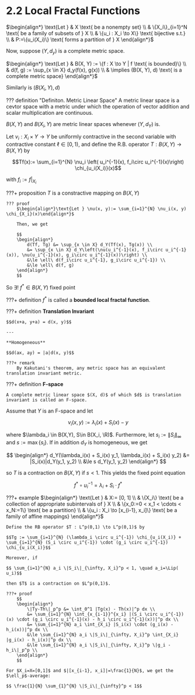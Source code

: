 # 2.2 Local Fractal Functions

$\begin{align*}
    \text{Let } & X \text{ be a nonempty set} \\
    & \{X_i\}_{i=1}^N \text{ be a family of subsets of } X \\
    & \{u_i : X_i \to X\} \text{ bijective s.t.} \\
    & P:=\{u_i(X_i)\} \text{ forms a partition of } X
\end{align*}$

Now, suppose $(Y, d_y)$ is a complete metric space.

$\begin{align*}
    \text{Let } & B(X, Y) := \{f : X \to Y | f \text{ is bounded}\} \\
    & d(f, g) := \sup_{x \in X} d_y(f(x), g(x)) \\
    & \implies (B(X, Y), d) \text{ is a complete metric space}
\end{align*}$

Similarly is $(B(X_i, Y), d)$


??? definition "Definiton. Metric Linear Space"
    A metric linear space is a cevtor space with a metric under which the operation of
    vector addition and scalar multiplication are continuous.

$B(X, Y)$ and $B(X_i, Y)$ are metric linear spaces whenever $(Y, d_Y)$ is.

Let $\nu_i : X_i \times Y \to Y$ be uniformly contractive in the second variable with
contractive constant $\ell\in[0,1)$, and define the R.B. operator
$T: B(X, Y) \to B(X, Y)$ by

$$Tf(x):= \sum_{i=1}^{N} \nu_i \left( u_i^{-1}(x), f_i\circ u_i^{-1}(x)\right) \chi_{u_i(X_i)}(x)$$

with $f_i := f|_{X_i}$

???+ proposition
    $T$ is a constractive mapping on $B(X, Y)$

    ??? proof
        $\begin{align*}\text{Let } \nu(x, y):= \sum_{i=1}^{N} \nu_i(x, y) \chi_{X_i}(x)\end{align*}$

        Then, we get

        $$
        \begin{align*}
            d(Tf, Tg) &= \sup_{x \in X} d_Y(Tf(x), Tg(x)) \\
            &= \sup_{x \in X} d_Y\left(\nu(u_i^{-1}(x), f_i\circ u_i^{-1}(x)), \nu(u_i^{-1}(x), g_i\circ u_i^{-1}(x))\right) \\
            &\le \ell\ d(f_i\circ u_i^{-1}, g_i\circ u_i^{-1}) \\
            &\le \ell\ d(f, g)
        \end{align*}
        $$

So $\exists!\ f^* \in B(X, Y)$ fixed point

???+ definition
    $f^*$ is called a **bounded local fractal function**.

???+ definition
    **Translation Invariant**

    $$d(x+a, y+a) = d(x, y)$$

    ---

    **Homogeneous**
    
    $$d(ax, ay) = |a|d(x, y)$$

    ???+ remark
        By Kakutani's theorem, any metric space has an equivalent translation invariant metric.

???+ definition
    **F-space**

    A complete metric linear space $(X, d)$ of which $d$ is translation invariant is called an F-space.

Assume that $Y$ is an F-space and let

$$\nu_i(x,y) := \lambda_i(x) + S_i(x) - y$$

where $\lambda_i \in B(X,Y), S\in B(X_i, \R)$. Furthermore, let $s_i:=\|S_i\|_\infty$ and $s:=\max\{s_i\}$.
If in addition $d_Y$ is homogeneous, we get

$$
\begin{align*}
    d_Y(\lambda_i(x) + S_i(x) y_1, \lambda_i(x) + S_i(x) y_2) &= |S_i(x)|d_Y(y_1, y_2) \\
    &\le s d_Y(y_1, y_2)
\end{align*}
$$

so $T$ is a contraction on $B(X,Y)$ if $s < 1$. This yields the fixed point equation

$$f^* \circ u_i^{-1} = \lambda_i + S_i \cdot f^*$$

???+ example
    $\begin{align*}
        \text{Let } & X:= [0, 1] \\
        & \{X_i\} \text{ be a collection of appropriate subintervals of } X \\
        & \{x_0:=0 < x_1 < \cdots < x_N:=1\} \text{ be a partition} \\
        & \{u_i : X_i \to [x_{i-1}, x_i]\} \text{ be a family of affine mappings}
    \end{align*}$

    Define the RB operator $T : L^p(0,1) \to L^p(0,1)$ by

    $$Tg := \sum_{i=1}^{N} (\lambda_i \circ u_i^{-1}) \chi_{u_i(X_i)} + \sum_{i=1}^{N} (S_i \circ u_i^{-1}) \cdot (g_i \circ u_i^{-1}) \chi_{u_i(X_i)}$$

    Moreover, if

    $$ \sum_{i=1}^{N} a_i \|S_i\|_{\infty, X_i}^p < 1, \quad a_i=\Lip( u_i)$$

    then $T$ is a contraction on $L^p(0,1)$.

    ???+ proof
        $$
        \begin{align*}
            \|Ty-Th\|_p^p &= \int_0^1 |Tg(x) - Th(x)|^p dx \\
            &= \sum_{i=1}^{N} \int_{x_{i-1}}^{x_i} |(S_i \circ u_i^{-1})(x) \cdot (g_i \circ u_i^{-1}(x) - h_i \circ u_i^{-1}(x))|^p dx \\
            &= \sum_{i=1}^{N} a_i \int_{X_i} |S_i(x) \cdot (g_i(x) - h_i(x))|^p dx \\
            &\le \sum_{i=1}^{N} a_i \|S_i\|_{\infty, X_i}^p \int_{X_i} |g_i(x) - h_i(x)|^p dx \\
            &\le \sum_{i=1}^{N} a_i \|S_i\|_{\infty, X_i}^p \|g_i - h_i\|_p^p \\
        \end{align*}
        $$

    For $X_i=X=[0,1]$ and $|[x_{i-1}, x_i]|=\frac{1}{N}$, we get the $\ell_p$-average:

    $$ \frac{1}{N} \sum_{1}^{N} \|S_i\|_{\infty}^p < 1$$